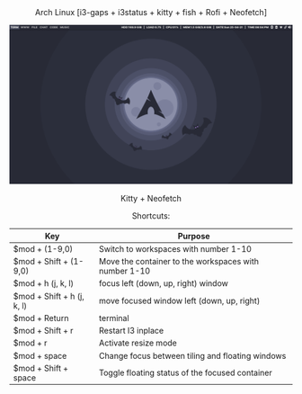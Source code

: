 <div align="center">
Arch Linux [i3-gaps + i3status + kitty + fish + Rofi + Neofetch]  

![Desktop](https://raw.githubusercontent.com/knsrinath/dotfiles/main/images/i3.png)

<div align="center">
Kitty + Neofetch  

Shortcuts:

| Key                                | Purpose                                                                             |
| ---                                | -------                                                                             |
| $mod + (1-9,0)                     | Switch to workspaces with number 1-10                                               |
| $mod + Shift + (1-9,0)             | Move the container to the workspaces with number 1-10                               |
| $mod + h (j, k, l)                 | focus left (down, up, right) window                                                 |
| $mod + Shift + h (j, k, l)         | move focused window left (down, up, right)                                          |
| $mod + Return                      | terminal                                                                            |
| $mod + Shift + r                   | Restart I3 inplace                                                                  |
| $mod + r                           | Activate resize mode                                                                |
| $mod + space                       | Change focus between tiling and floating windows                                    |
| $mod + Shift + space               | Toggle floating status of the focused container                                     |
